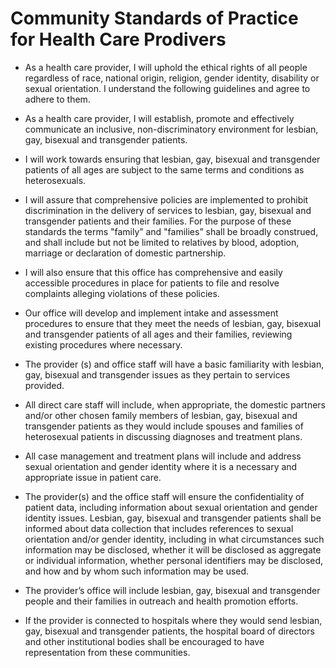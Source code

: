 # Community Standards of Practice for Health Care Prodivers

* As a health care provider, I will uphold the ethical rights of all people regardless of race, national origin, religion, gender identity, disability or sexual orientation. I understand the following guidelines and agree to adhere to them.

* As a health care provider, I will establish, promote and effectively communicate an inclusive, non-discriminatory environment for lesbian, gay, bisexual and transgender patients.

* I will work towards ensuring that lesbian, gay, bisexual and transgender patients of all ages are subject to the same terms and conditions as heterosexuals.

* I will assure that comprehensive policies are implemented to prohibit discrimination in the delivery of services to lesbian, gay, bisexual and transgender patients and their families. For the purpose of these standards the terms "family” and "families” shall be broadly construed, and shall include but not be limited to relatives by blood, adoption, marriage or declaration of domestic partnership.

* I will also ensure that this office has comprehensive and easily accessible procedures in place for patients to file and resolve complaints alleging violations of these policies.

* Our office will develop and implement intake and assessment procedures to ensure that they meet the needs of lesbian, gay, bisexual and transgender patients of all ages and their families, reviewing existing procedures where necessary.

* The provider (s) and office staff will have a basic familiarity with lesbian, gay, bisexual and transgender issues as they pertain to services provided.

* All direct care staff will include, when appropriate, the domestic partners and/or other chosen family members of lesbian, gay, bisexual and transgender patients as they would include spouses and families of heterosexual patients in discussing diagnoses and treatment plans.

* All case management and treatment plans will include and address sexual orientation and gender identity where it is a necessary and appropriate issue in patient care.

* The provider(s) and the office staff will ensure the confidentiality of patient data, including information about sexual orientation and gender identity issues. Lesbian, gay, bisexual and transgender patients shall be informed about data collection that includes references to sexual orientation and/or gender identity, including in what circumstances such information may be disclosed, whether it will be disclosed as aggregate or individual information, whether personal identifiers may be disclosed, and how and by whom such information may be used.

* The provider’s office will include lesbian, gay, bisexual and transgender people and their families in outreach and health promotion efforts.

* If the provider is connected to hospitals where they would send lesbian, gay, bisexual and transgender patients, the hospital board of directors and other institutional bodies shall be encouraged to have representation from these communities.
